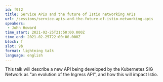 ```yaml
---
id: f9t2
title: Service APIs and the future of Istio networking APIs
url: /sessions/service-apis-and-the-future-of-istio-networking-apis
speakers:
 - John Howard
time_start: 2021-02-25T21:50:00.000Z
time_end: 2021-02-25T22:00:00.000Z
block: f
slot: 9b
format: lightning talk
language: english
---
```


This talk will describe a new API being developed by the Kubernetes SIG Network as "an evolution of the Ingress API", and how this will impact Istio.